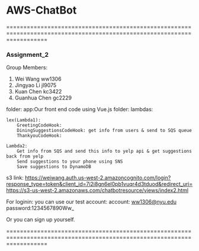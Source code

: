 # AWS-ChatBot
========================================================================================================================

### Assignment_2

Group Members:

1. Wei Wang    ww1306
2. Jingyao Li  jl9075
3. Kuan Chen   kc3422
4. Guanhua Chen gc2229


folder: app:Our front end code using Vue.js
folder:
    lambdas:
    
    lex(Lambda1):
        GreetingCodeHook: 
        DiningSuggestionsCodeHook: get info from users & send to SQS queue
        ThankyouCodeHook: 
    
    Lambda2:
        Get info from SQS and send this info to yelp api & get suggestions back from yelp
        Send suggestions to your phone using SNS
        Save suggestions to DynamoDB

s3 link:
https://weiwang.auth.us-west-2.amazoncognito.com/login?response_type=token&client_id=7i2i8gn6el0pb1vuqr4d3tduod&redirect_uri=https://s3-us-west-2.amazonaws.com/chatbotresource/views/index2.html

For loginin: you can use our test account:
account: ww1306@nyu.edu
password:1234567890Ww_

Or you can sign up yourself.



========================================================================================================================




